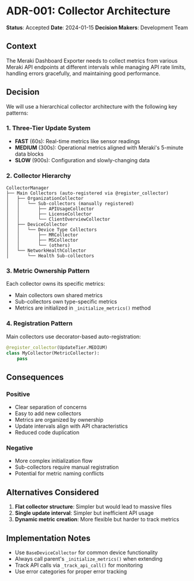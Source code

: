 # ADR-001: Collector Architecture

**Status**: Accepted
**Date**: 2024-01-15
**Decision Makers**: Development Team

## Context

The Meraki Dashboard Exporter needs to collect metrics from various Meraki API endpoints at different intervals while managing API rate limits, handling errors gracefully, and maintaining good performance.

## Decision

We will use a hierarchical collector architecture with the following key patterns:

### 1. Three-Tier Update System
- **FAST** (60s): Real-time metrics like sensor readings
- **MEDIUM** (300s): Operational metrics aligned with Meraki's 5-minute data blocks
- **SLOW** (900s): Configuration and slowly-changing data

### 2. Collector Hierarchy
```
CollectorManager
├── Main Collectors (auto-registered via @register_collector)
│   ├── OrganizationCollector
│   │   └── Sub-collectors (manually registered)
│   │       ├── APIUsageCollector
│   │       ├── LicenseCollector
│   │       └── ClientOverviewCollector
│   ├── DeviceCollector
│   │   └── Device Type Collectors
│   │       ├── MRCollector
│   │       ├── MSCollector
│   │       └── (others)
│   └── NetworkHealthCollector
│       └── Health Sub-collectors
```

### 3. Metric Ownership Pattern
Each collector owns its specific metrics:
- Main collectors own shared metrics
- Sub-collectors own type-specific metrics
- Metrics are initialized in `_initialize_metrics()` method

### 4. Registration Pattern
Main collectors use decorator-based auto-registration:
```python
@register_collector(UpdateTier.MEDIUM)
class MyCollector(MetricCollector):
    pass
```

## Consequences

### Positive
- Clear separation of concerns
- Easy to add new collectors
- Metrics are organized by ownership
- Update intervals align with API characteristics
- Reduced code duplication

### Negative
- More complex initialization flow
- Sub-collectors require manual registration
- Potential for metric naming conflicts

## Alternatives Considered

1. **Flat collector structure**: Simpler but would lead to massive files
2. **Single update interval**: Simpler but inefficient API usage
3. **Dynamic metric creation**: More flexible but harder to track metrics

## Implementation Notes

- Use `BaseDeviceCollector` for common device functionality
- Always call parent's `_initialize_metrics()` when extending
- Track API calls via `_track_api_call()` for monitoring
- Use error categories for proper error tracking
